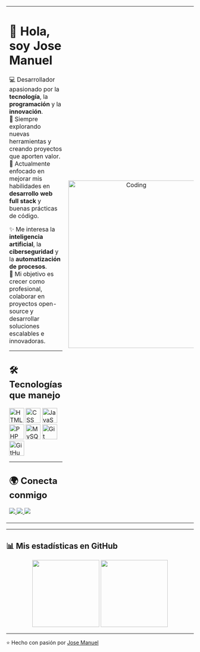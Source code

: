 <table>
<tr>
<td width="60%" valign="top">

# 👋 Hola, soy Jose Manuel  

💻 Desarrollador apasionado por la **tecnología**, la **programación** y la **innovación**.  
🚀 Siempre explorando nuevas herramientas y creando proyectos que aporten valor.  
🌱 Actualmente enfocado en mejorar mis habilidades en **desarrollo web full stack** y buenas prácticas de código.  

✨ Me interesa la **inteligencia artificial**, la **ciberseguridad** y la **automatización de procesos**.  
🎯 Mi objetivo es crecer como profesional, colaborar en proyectos open-source y desarrollar soluciones escalables e innovadoras.  

---

## 🛠️ Tecnologías que manejo
<p>
  <img src="https://cdn.jsdelivr.net/gh/devicons/devicon/icons/html5/html5-original.svg" width="40" alt="HTML"/>
  <img src="https://cdn.jsdelivr.net/gh/devicons/devicon/icons/css3/css3-original.svg" width="40" alt="CSS"/>
  <img src="https://cdn.jsdelivr.net/gh/devicons/devicon/icons/javascript/javascript-original.svg" width="40" alt="JavaScript"/>
  <img src="https://cdn.jsdelivr.net/gh/devicons/devicon/icons/php/php-original.svg" width="40" alt="PHP"/>
  <img src="https://cdn.jsdelivr.net/gh/devicons/devicon/icons/mysql/mysql-original.svg" width="40" alt="MySQL"/>
  <img src="https://cdn.jsdelivr.net/gh/devicons/devicon/icons/git/git-original.svg" width="40" alt="Git"/>
  <img src="https://cdn.jsdelivr.net/gh/devicons/devicon/icons/github/github-original.svg" width="40" alt="GitHub"/>
</p>

---

## 🌍 Conecta conmigo
<p>
  <a href="https://www.tiktok.com/@TUTIKTOK" target="_blank">
    <img src="https://img.shields.io/badge/TikTok-000000?style=for-the-badge&logo=tiktok&logoColor=white"/>
  </a>
  <a href="https://www.instagram.com/TUINSTAGRAM" target="_blank">
    <img src="https://img.shields.io/badge/Instagram-E4405F?style=for-the-badge&logo=instagram&logoColor=white"/>
  </a>
  <a href="mailto:tucorreo@ejemplo.com">
    <img src="https://img.shields.io/badge/Email-D14836?style=for-the-badge&logo=gmail&logoColor=white"/>
  </a>
</p>

</td>

<td width="40%" align="center">

<img src="https://media.giphy.com/media/qgQUggAC3Pfv687qPC/giphy.gif" width="350" height="450" alt="Coding"/>

</td>
</tr>
</table>

---

## 📊 Mis estadísticas en GitHub
<p align="center">
  <img src="https://github-readme-stats.vercel.app/api?username=devgarcia&show_icons=true&theme=tokyonight" height="180"/>
  <img src="https://github-readme-stats.vercel.app/api/top-langs/?username=devgarcia&layout=compact&theme=tokyonight" height="180"/>
</p>

---

⭐️ Hecho con pasión por [Jose Manuel](https://github.com/devgarcia)
